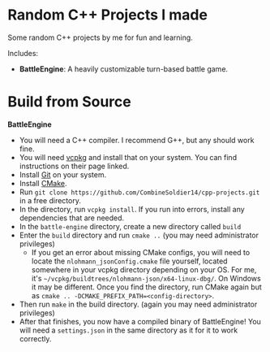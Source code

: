 # Random C++ Projects I made
Some random C++ projects by me for fun and learning. 

Includes:
- **BattleEngine**: A heavily customizable turn-based battle game.

# Build from Source
**BattleEngine**
  * You will need a C++ compiler. I recommend G++, but any should work fine.
  * You will need [vcpkg](https://vcpkg.io) and install that on your system. You can find instructions on their page linked.
  * Install [Git](https://git-scm.com/) on your system.
  * Install [CMake](https://cmake.org/).
  * Run `git clone https://github.com/CombineSoldier14/cpp-projects.git` in a free directory.
  * In the directory, run `vcpkg install`. If you run into errors, install any dependencies that are needed.
  * In the `battle-engine` directory, create a new directory called `build`
  * Enter the `build` directory and run `cmake ..` (you may need administrator privileges)
      * If you get an error about missing CMake configs, you will need to locate the `nlohmann_jsonConfig.cmake` file yourself, located somewhere in your vcpkg directory depending on your OS. For me, it's `~/vcpkg/buildtrees/nlohmann-json/x64-linux-dbg/`. On Windows it may be different. Once you find the directory, run CMake again but as `cmake .. -DCMAKE_PREFIX_PATH=<config-directory>`.
  * Then run `make` in the build directory. (again you may need administrator privileges)
  * After that finishes, you now have a compiled binary of BattleEngine! You will need a `settings.json` in the same directory as it for it to work correctly.
